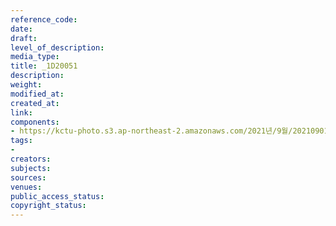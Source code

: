 ```yaml
---
reference_code: 
date: 
draft: 
level_of_description: 
media_type: 
title: _1D20051
description: 
weight: 
modified_at: 
created_at: 
link: 
components:
- https://kctu-photo.s3.ap-northeast-2.amazonaws.com/2021년/9월/20210901_진보당+김재연+상임대표,+공동대표단+민주노총+방문/_1D20051.jpg
tags:
- 
creators: 
subjects: 
sources: 
venues: 
public_access_status: 
copyright_status: 
---
```

